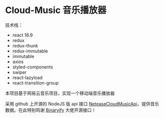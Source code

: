 # Cloud-Music 音乐播放器

技术栈：

- react 16.9
- redux
- redux-thunk
- redux-immutable
- immutable
- axios
- styled-components
- swiper
- react-lazyload
- react-transition-group

本项目基于网易云音乐项目，实现一个移动端音乐播放器

采用 github 上开源的 NodeJS 版 api 接口 [NeteaseCloudMusicApi](https://github.com/Binaryify/NeteaseCloudMusicApi)，提供音乐数据。在此特别鸣谢 [Binaryify](https://github.com/Binaryify) 大佬开源接口！

